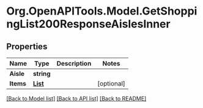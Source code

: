 # Org.OpenAPITools.Model.GetShoppingList200ResponseAislesInner

## Properties

Name | Type | Description | Notes
------------ | ------------- | ------------- | -------------
**Aisle** | **string** |  | 
**Items** | [**List<GetShoppingList200ResponseAislesInnerItemsInner>**](GetShoppingList200ResponseAislesInnerItemsInner.md) |  | [optional] 

[[Back to Model list]](../README.md#documentation-for-models) [[Back to API list]](../README.md#documentation-for-api-endpoints) [[Back to README]](../README.md)

